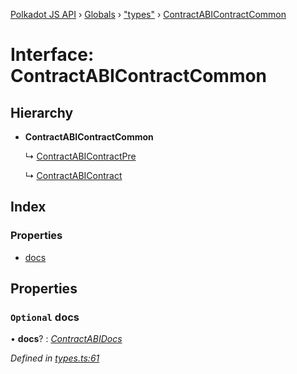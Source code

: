 [Polkadot JS API](../README.md) › [Globals](../globals.md) › ["types"](../modules/_types_.md) › [ContractABIContractCommon](_types_.contractabicontractcommon.md)

# Interface: ContractABIContractCommon

## Hierarchy

* **ContractABIContractCommon**

  ↳ [ContractABIContractPre](_types_.contractabicontractpre.md)

  ↳ [ContractABIContract](_types_.contractabicontract.md)

## Index

### Properties

* [docs](_types_.contractabicontractcommon.md#optional-docs)

## Properties

### `Optional` docs

• **docs**? : *[ContractABIDocs](../modules/_types_.md#contractabidocs)*

*Defined in [types.ts:61](https://github.com/polkadot-js/api/blob/4855e631b5/packages/api-contract/src/types.ts#L61)*
